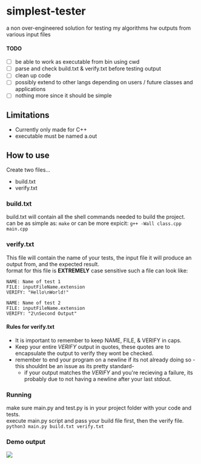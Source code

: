# simplest-tester
a non over-engineered solution for testing my algorithms hw outputs from various input files


#### TODO
- [ ] be able to work as executable from bin using cwd
- [ ] parse and check build.txt & verify.txt before testing output
- [ ] clean up code
- [ ] possibly extend to other langs depending on users / future classes and applications 
- [ ] nothing more since it should be simple

## Limitations
* Currently only made for C++
* executable must be named a.out 


## How to use
Create two files...
* build.txt
* verify.txt

### build.txt
build.txt will contain all the shell commands needed to build the project.  
can be as simple as: ```make```
or can be more expicit: ```g++ -Wall class.cpp main.cpp```

### verify.txt
This file will contain the name of your tests, the input file it will produce an output from, and the expected result.   
format for this file is **EXTREMELY** case sensitive
such a file can look like:    
```
NAME: Name of test 1 
FILE: inputFileName.extension 
VERIFY: "Hello\nWorld!" 

NAME: Name of test 2 
FILE: inputFileName.extension 
VERIFY: "2\nSecond Output" 
```
#### Rules for verify.txt
* It is important to remember to keep NAME, FILE, & VERIFY in caps.  
* Keep your entire *VERIFY* output in quotes, these quotes are to encapsulate the output to verify they wont be checked.  
* remember to end your program on a newline if its not already doing so -this shouldnt be an issue as its pretty standard-  
  * if your output matches the *VERIFY* and you're recieving a failure, its probably due to not having a newline after your last stdout.  

### Running
make sure main.py and test.py is in your project folder with your code and tests.  
execute main.py script and pass your build file first, then the verify file. 
``` python3 main.py build.txt verify.txt ```

### Demo output
<img src="https://raw.githubusercontent.com/alexshelto/simplest-tester/main/screenshot/output.png"/>

